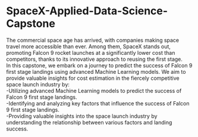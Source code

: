 # SpaceX-Applied-Data-Science-Capstone
The commercial space age has arrived, with companies making space travel more accessible than ever. Among them, SpaceX stands out, promoting Falcon 9 rocket launches at a significantly lower cost than competitors, thanks to its innovative approach to reusing the first stage.</br>
In this capstone, we embark on a journey to predict the success of Falcon 9 first stage landings using advanced Machine Learning models. We aim to provide valuable insights for cost estimation in the fiercely competitive space launch industry by:</br>
-Utilizing advanced Machine Learning models to predict the success of Falcon 9 first stage landings.</br>
-Identifying and analyzing key factors that influence the success of Falcon 9 first stage landings.</br>
-Providing valuable insights into the space launch industry by understanding the relationship between various factors and landing success.</br>

